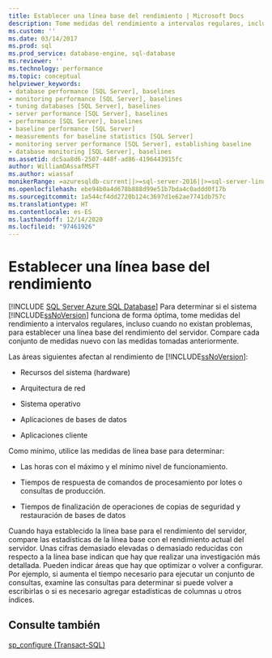 ```yaml
---
title: Establecer una línea base del rendimiento | Microsoft Docs
description: Tome medidas del rendimiento a intervalos regulares, incluso cuando no existan problemas, para establecer una base de referencia del rendimiento del servidor en SQL Server.
ms.custom: ''
ms.date: 03/14/2017
ms.prod: sql
ms.prod_service: database-engine, sql-database
ms.reviewer: ''
ms.technology: performance
ms.topic: conceptual
helpviewer_keywords:
- database performance [SQL Server], baselines
- monitoring performance [SQL Server], baselines
- tuning databases [SQL Server], baselines
- server performance [SQL Server], baselines
- performance [SQL Server], baselines
- baseline performance [SQL Server]
- measurements for baseline statistics [SQL Server]
- monitoring server performance [SQL Server], establishing baseline
- database monitoring [SQL Server], baselines
ms.assetid: dc5aa8d6-2507-448f-ad86-4196443915fc
author: WilliamDAssafMSFT
ms.author: wiassaf
monikerRange: =azuresqldb-current||>=sql-server-2016||>=sql-server-linux-2017||=azuresqldb-mi-current
ms.openlocfilehash: ebe94b0a4d678b888d99e51b7bda4c0addd0f17b
ms.sourcegitcommit: 1a544cf4dd2720b124c3697d1e62ae7741db757c
ms.translationtype: HT
ms.contentlocale: es-ES
ms.lasthandoff: 12/14/2020
ms.locfileid: "97461926"
---
```

# <a name="establish-a-performance-baseline"></a>Establecer una línea base del rendimiento
[!INCLUDE [SQL Server Azure SQL Database](../../includes/applies-to-version/sql-asdb.md)]
  Para determinar si el sistema [!INCLUDE[ssNoVersion](../../includes/ssnoversion-md.md)] funciona de forma óptima, tome medidas del rendimiento a intervalos regulares, incluso cuando no existan problemas, para establecer una línea base del rendimiento del servidor. Compare cada conjunto de medidas nuevo con las medidas tomadas anteriormente.  
  
 Las áreas siguientes afectan al rendimiento de [!INCLUDE[ssNoVersion](../../includes/ssnoversion-md.md)]:  
  
-   Recursos del sistema (hardware)  
  
-   Arquitectura de red  
  
-   Sistema operativo  
  
-   Aplicaciones de bases de datos  
  
-   Aplicaciones cliente  
  
 Como mínimo, utilice las medidas de línea base para determinar:  
  
-   Las horas con el máximo y el mínimo nivel de funcionamiento.  
  
-   Tiempos de respuesta de comandos de procesamiento por lotes o consultas de producción.  
  
-   Tiempos de finalización de operaciones de copias de seguridad y restauración de bases de datos  
  
 Cuando haya establecido la línea base para el rendimiento del servidor, compare las estadísticas de la línea base con el rendimiento actual del servidor. Unas cifras demasiado elevadas o demasiado reducidas con respecto a la línea base indican que hay que realizar una investigación más detallada. Pueden indicar áreas que hay que optimizar o volver a configurar. Por ejemplo, si aumenta el tiempo necesario para ejecutar un conjunto de consultas, examine las consultas para determinar si puede volver a escribirlas o si es necesario agregar estadísticas de columnas u otros índices.  
  
## <a name="see-also"></a>Consulte también  
 [sp_configure &#40;Transact-SQL&#41;](../../relational-databases/system-stored-procedures/sp-configure-transact-sql.md)  
  
  

